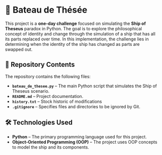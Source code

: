 # 🚢 Bateau de Thésée

This project is a **one-day challenge** focused on simulating the **Ship of Theseus** paradox in Python. The goal is to explore the philosophical concept of identity and change through the simulation of a ship that has all its parts replaced over time. In this implementation, the challenge lies in determining when the identity of the ship has changed as parts are swapped out.

## 📂 Repository Contents

The repository contains the following files:

- **`bateau_de_thesee.py`** – The main Python script that simulates the Ship of Theseus scenario.
- **`README.md`** – Project documentation.
- **`history.txt`** – Stock historic of modifications
- **`.gitignore`** – Specifies files and directories to be ignored by Git.

## 🛠️ Technologies Used

- **Python** – The primary programming language used for this project.
- **Object-Oriented Programming (OOP)** – The project uses OOP concepts to model the ship and its components.

